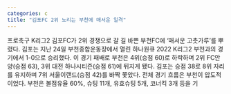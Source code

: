 ```yaml
---
categories: c
title: "김포FC 2위 노리는 부천에 매서운 일격"
---
```

프로축구 K리그2 김포FC가 2위 경쟁으로 갈 길 바쁜 부천FC에 ‘매서운 고춧가루’를 뿌렸다. 김포는 지난 24일 부천종합운동장에서 열린 하나원큐 2022 K리그2 부천과의 경기에서 1-0으로 승리했다. 이 경기 패배로 부천은 4위(승점 60)로 하락하며 2위 FC안양(승점 63), 3위 대전 하나시티즌(승점 61)에 뒤지게 됐다. 김포는 승점 38로 8위 자리를 유지하며 7위 서울이랜드(승점 42)를 바짝 쫓았다. 전체 경기 흐름은 부천이 압도적이었다. 부천은 볼점유율 60%, 슈팅 11개, 유효슈팅 5개, 코너킥 3개 등을 기